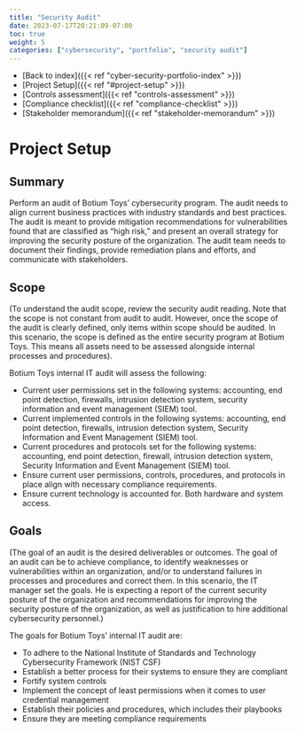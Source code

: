 ```yaml
---
title: "Security Audit"
date: 2023-07-17T20:21:09-07:00
toc: true
weight: 5
categories: ["cybersecurity", "portfolio", "security audit"]
---
```

- [Back to index]({{< ref "cyber-security-portfolio-index" >}})
- [Project Setup]({{< ref "#project-setup" >}})
- [Controls assessment]({{< ref "controls-assessment" >}})
- [Compliance checklist]({{< ref "compliance-checklist" >}})
- [Stakeholder memorandum]({{< ref "stakeholder-memorandum" >}})

# Project Setup

## Summary
 Perform an audit of Botium Toys’ cybersecurity program. The audit
  needs to align current business practices with industry standards and best
  practices. The audit is meant to provide mitigation recommendations for
  vulnerabilities found that are classified as “high risk,” and present an
  overall strategy for improving the security posture of the organization. The
  audit team needs to document their findings, provide remediation plans and
  efforts, and communicate with stakeholders.

## Scope

(To understand the audit scope, review the security audit reading. Note that
  the scope is not constant from audit to audit. However, once the scope of the
  audit is clearly defined, only items within scope should be audited. In this
  scenario, the scope is defined as the entire security program at Botium Toys.
  This means all assets need to be assessed alongside internal processes and
  procedures).

Botium Toys internal IT audit will assess the following:
 - Current user permissions set in the following systems: accounting, end point
   detection, firewalls, intrusion detection system, security information and
   event management (SIEM) tool.
 - Current implemented controls in the following systems: accounting, end point
   detection, firewalls, intrusion detection system, Security Information and
   Event Management (SIEM) tool.
 - Current procedures and protocols set for the following systems: accounting,
   end point detection, firewall, intrusion detection system, Security
   Information and Event Management (SIEM) tool.
 - Ensure current user permissions, controls, procedures, and protocols in place
   align with necessary compliance requirements.
 - Ensure current technology is accounted for. Both hardware and system access.

## Goals

(The goal of an audit is the desired deliverables or outcomes. The goal of an
audit can be to achieve compliance, to identify weaknesses or vulnerabilities
within an organization, and/or to understand failures in processes and
procedures and correct them. In this scenario, the IT manager set the goals. He
is expecting a report of the current security posture of the organization and
recommendations for improving the security posture of the organization, as well
as justification to hire additional cybersecurity personnel.)

The goals for Botium Toys’ internal IT audit are:
 - To adhere to the National Institute of Standards and Technology Cybersecurity
   Framework (NIST CSF)
 - Establish a better process for their systems to ensure they are compliant
 - Fortify system controls
 - Implement the concept of least permissions when it comes to user credential
   management
 - Establish their policies and procedures, which includes their playbooks
 - Ensure they are meeting compliance requirements


